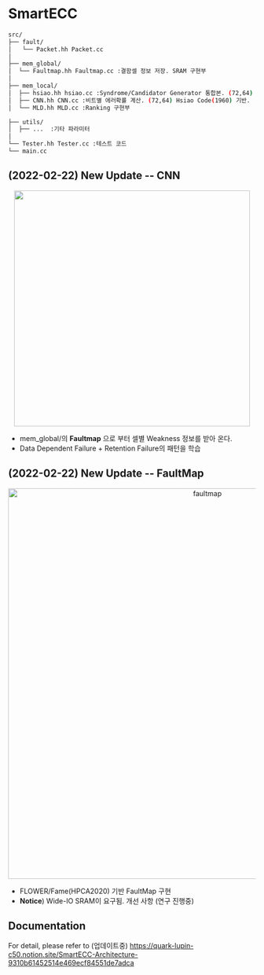 # SmartECC

```bash
src/
├── fault/ 
│   └── Packet.hh Packet.cc
│
├── mem_global/
│  └── Faultmap.hh Faultmap.cc :결함셀 정보 저장. SRAM 구현부
│
├── mem_local/ 
│  ├── hsiao.hh hsiao.cc :Syndrome/Candidator Generator 통합본. (72,64) Hsiao Code(1960) 기반.
│  ├── CNN.hh CNN.cc :비트별 에러확률 계산. (72,64) Hsiao Code(1960) 기반.
│  └── MLD.hh MLD.cc :Ranking 구현부

├── utils/  
│  ├── ...  :기타 파라미터 
│
└── Tester.hh Tester.cc :테스트 코드
└── main.cc
``` 


## (2022-02-22) New Update -- CNN
<p align="center">
<img width=480 src=https://user-images.githubusercontent.com/48650641/155073647-97f533cd-8fed-4e51-aed8-4f51cc7a7f65.gif>
</p>

  - mem_global/의 **Faultmap** 으로 부터 셀별 Weakness 정보를 받아 온다.
  - Data Dependent Failure + Retention Failure의 패턴을 학습

## (2022-02-22) New Update -- FaultMap
<p align="center">
<img width="795" alt="faultmap" src="https://user-images.githubusercontent.com/48650641/155074681-b44b933b-1b6d-4d10-98b5-4502ae01de3c.png">
</p>

  - FLOWER/Fame(HPCA2020) 기반 FaultMap 구현
  - **Notice**) Wide-IO SRAM이 요구됨. 개선 사항 (연구 진행중)
  
## Documentation
For detail, please refer to (업데이트중) https://quark-lupin-c50.notion.site/SmartECC-Architecture-9310b61452514e469ecf84551de7adca 
